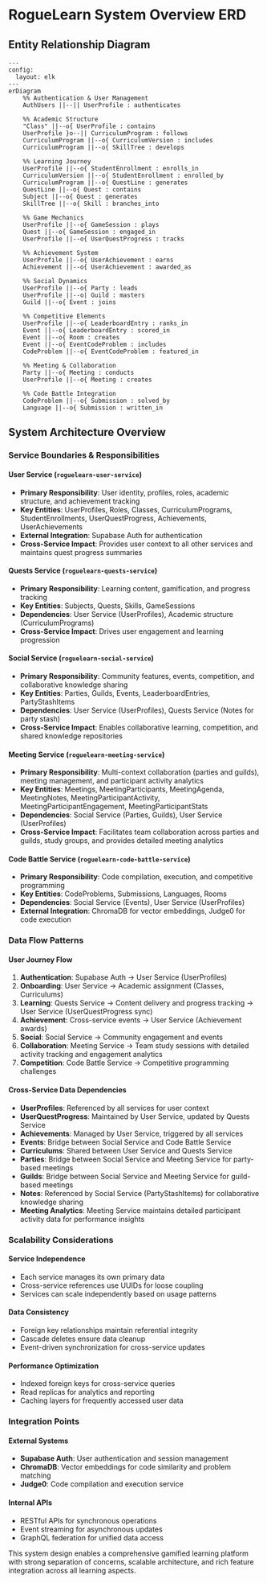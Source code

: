 # RogueLearn System Overview ERD

## Entity Relationship Diagram

```mermaid
---
config:
  layout: elk
---
erDiagram
    %% Authentication & User Management
    AuthUsers ||--|| UserProfile : authenticates
    
    %% Academic Structure
    "Class" ||--o{ UserProfile : contains
    UserProfile }o--|| CurriculumProgram : follows
    CurriculumProgram ||--o{ CurriculumVersion : includes
    CurriculumProgram ||--o{ SkillTree : develops
    
    %% Learning Journey
    UserProfile ||--o{ StudentEnrollment : enrolls_in
    CurriculumVersion ||--o{ StudentEnrollment : enrolled_by
    CurriculumProgram ||--o{ QuestLine : generates
    QuestLine ||--o{ Quest : contains
    Subject ||--o{ Quest : generates
    SkillTree ||--o{ Skill : branches_into
    
    %% Game Mechanics
    UserProfile ||--o{ GameSession : plays
    Quest ||--o{ GameSession : engaged_in
    UserProfile ||--o{ UserQuestProgress : tracks
    
    %% Achievement System
    UserProfile ||--o{ UserAchievement : earns
    Achievement ||--o{ UserAchievement : awarded_as
    
    %% Social Dynamics
    UserProfile ||--o{ Party : leads
    UserProfile ||--o| Guild : masters
    Guild ||--o{ Event : joins
    
    %% Competitive Elements
    UserProfile ||--o{ LeaderboardEntry : ranks_in
    Event ||--o{ LeaderboardEntry : scored_in
    Event ||--o{ Room : creates
    Event ||--o{ EventCodeProblem : includes
    CodeProblem ||--o{ EventCodeProblem : featured_in
    
    %% Meeting & Collaboration
    Party ||--o{ Meeting : conducts
    UserProfile ||--o{ Meeting : creates
    
    %% Code Battle Integration
    CodeProblem ||--o{ Submission : solved_by
    Language ||--o{ Submission : written_in
```

## System Architecture Overview

### Service Boundaries & Responsibilities

#### **User Service** (`roguelearn-user-service`)
- **Primary Responsibility**: User identity, profiles, roles, academic structure, and achievement tracking
- **Key Entities**: UserProfiles, Roles, Classes, CurriculumPrograms, StudentEnrollments, UserQuestProgress, Achievements, UserAchievements
- **External Integration**: Supabase Auth for authentication
- **Cross-Service Impact**: Provides user context to all other services and maintains quest progress summaries

#### **Quests Service** (`roguelearn-quests-service`)
- **Primary Responsibility**: Learning content, gamification, and progress tracking
- **Key Entities**: Subjects, Quests, Skills, GameSessions
- **Dependencies**: User Service (UserProfiles), Academic structure (CurriculumPrograms)
- **Cross-Service Impact**: Drives user engagement and learning progression

#### **Social Service** (`roguelearn-social-service`)
- **Primary Responsibility**: Community features, events, competition, and collaborative knowledge sharing
- **Key Entities**: Parties, Guilds, Events, LeaderboardEntries, PartyStashItems
- **Dependencies**: User Service (UserProfiles), Quests Service (Notes for party stash)
- **Cross-Service Impact**: Enables collaborative learning, competition, and shared knowledge repositories

#### **Meeting Service** (`roguelearn-meeting-service`)
- **Primary Responsibility**: Multi-context collaboration (parties and guilds), meeting management, and participant activity analytics
- **Key Entities**: Meetings, MeetingParticipants, MeetingAgenda, MeetingNotes, MeetingParticipantActivity, MeetingParticipantEngagement, MeetingParticipantStats
- **Dependencies**: Social Service (Parties, Guilds), User Service (UserProfiles)
- **Cross-Service Impact**: Facilitates team collaboration across parties and guilds, study groups, and provides detailed meeting analytics

#### **Code Battle Service** (`roguelearn-code-battle-service`)
- **Primary Responsibility**: Code compilation, execution, and competitive programming
- **Key Entities**: CodeProblems, Submissions, Languages, Rooms
- **Dependencies**: Social Service (Events), User Service (UserProfiles)
- **External Integration**: ChromaDB for vector embeddings, Judge0 for code execution

### Data Flow Patterns

#### **User Journey Flow**
1. **Authentication**: Supabase Auth → User Service (UserProfiles)
2. **Onboarding**: User Service → Academic assignment (Classes, Curriculums)
3. **Learning**: Quests Service → Content delivery and progress tracking → User Service (UserQuestProgress sync)
4. **Achievement**: Cross-service events → User Service (Achievement awards)
5. **Social**: Social Service → Community engagement and events
6. **Collaboration**: Meeting Service → Team study sessions with detailed activity tracking and engagement analytics
7. **Competition**: Code Battle Service → Competitive programming challenges

#### **Cross-Service Data Dependencies**
- **UserProfiles**: Referenced by all services for user context
- **UserQuestProgress**: Maintained by User Service, updated by Quests Service
- **Achievements**: Managed by User Service, triggered by all services
- **Events**: Bridge between Social Service and Code Battle Service
- **Curriculums**: Shared between User Service and Quests Service
- **Parties**: Bridge between Social Service and Meeting Service for party-based meetings
- **Guilds**: Bridge between Social Service and Meeting Service for guild-based meetings
- **Notes**: Referenced by Social Service (PartyStashItems) for collaborative knowledge sharing
- **Meeting Analytics**: Meeting Service maintains detailed participant activity data for performance insights

### Scalability Considerations

#### **Service Independence**
- Each service manages its own primary data
- Cross-service references use UUIDs for loose coupling
- Services can scale independently based on usage patterns

#### **Data Consistency**
- Foreign key relationships maintain referential integrity
- Cascade deletes ensure data cleanup
- Event-driven synchronization for cross-service updates

#### **Performance Optimization**
- Indexed foreign keys for cross-service queries
- Read replicas for analytics and reporting
- Caching layers for frequently accessed user data

### Integration Points

#### **External Systems**
- **Supabase Auth**: User authentication and session management
- **ChromaDB**: Vector embeddings for code similarity and problem matching
- **Judge0**: Code compilation and execution service

#### **Internal APIs**
- RESTful APIs for synchronous operations
- Event streaming for asynchronous updates
- GraphQL federation for unified data access

This system design enables a comprehensive gamified learning platform with strong separation of concerns, scalable architecture, and rich feature integration across all learning aspects.